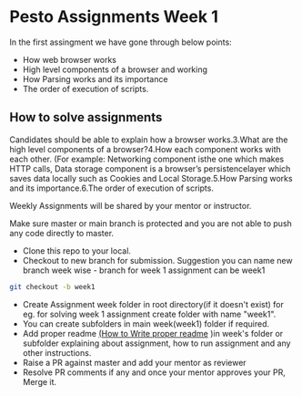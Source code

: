 # Pesto Assignments Week 1

In the first assingment we have gone through below points:
- How web browser works
- High level components of a browser and working
- How Parsing works and its importance
- The order of execution of scripts.


## How to solve assignments

Candidates should be able to explain how a browser works.3.What are the high level components of a browser?4.How each component works with each other. (For example: Networking component isthe one which makes HTTP calls, Data storage component is a browser’s persistencelayer which saves data locally such as Cookies and Local Storage.5.How Parsing works and its importance.6.The order of execution of scripts.

Weekly Assignments will be shared by your mentor or instructor.

Make sure master or main branch is protected and you are not able to push any code directly to master.

- Clone this repo to your local.
- Checkout to new branch for submission. Suggestion you can name new branch week wise - branch for week 1 assignment can be week1
```bash
git checkout -b week1
```
- Create Assignment week folder in root directory(if it doesn't exist) for eg. for solving week 1 assignment create folder with name "week1".
- You can create subfolders in main week(week1) folder if required.
- Add proper readme [(How to Write proper readme](https://meakaakka.medium.com/a-beginners-guide-to-writing-a-kickass-readme-7ac01da88ab3) )in week's folder or subfolder explaining about assignment, how to run assignment and any other instructions. 
- Raise a PR against master and add your mentor as reviewer
- Resolve PR comments if any and once your mentor approves your PR, Merge it.
